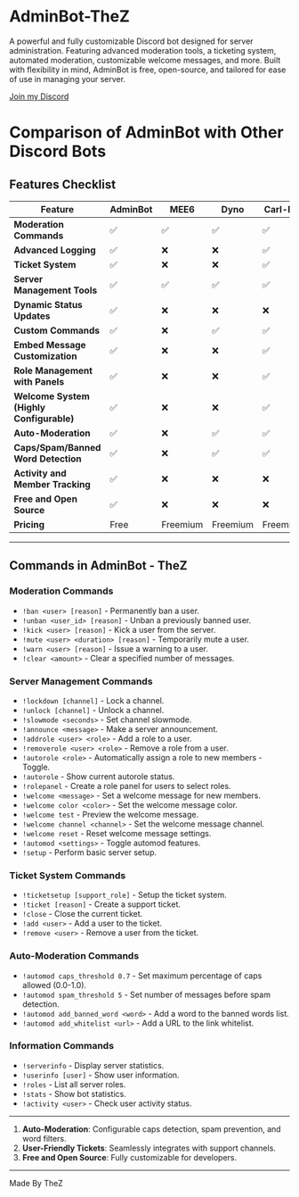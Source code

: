 # AdminBot-TheZ
A powerful and fully customizable Discord bot designed for server administration. Featuring advanced moderation tools, a ticketing system, automated moderation, customizable welcome messages, and more. Built with flexibility in mind, AdminBot is free, open-source, and tailored for ease of use in managing your server.

[Join my Discord](https://discord.gg/zsGTqgnsmK)

# Comparison of AdminBot with Other Discord Bots

## Features Checklist
| Feature                                | AdminBot | MEE6 | Dyno | Carl-Bot |
|----------------------------------------|----------|------|------|----------|
| **Moderation Commands**                | ✅        | ✅    | ✅    | ✅        |
| **Advanced Logging**                   | ✅        | ❌    | ❌    | ✅        |
| **Ticket System**                      | ✅        | ❌    | ❌    | ✅        |
| **Server Management Tools**            | ✅        | ✅    | ✅    | ✅        |
| **Dynamic Status Updates**             | ✅        | ❌    | ❌    | ❌        |
| **Custom Commands**                    | ✅        | ❌    | ✅    | ✅        |
| **Embed Message Customization**        | ✅        | ❌    | ❌    | ✅        |
| **Role Management with Panels**        | ✅        | ❌    | ❌    | ✅        |
| **Welcome System (Highly Configurable)**| ✅        | ❌    | ❌    | ✅        |
| **Auto-Moderation**                    | ✅        | ❌    | ✅    | ✅        |
| **Caps/Spam/Banned Word Detection**    | ✅        | ❌    | ✅    | ✅        |
| **Activity and Member Tracking**       | ✅        | ❌    | ❌    | ❌        |
| **Free and Open Source**               | ✅        | ❌    | ❌    | ❌        |
| **Pricing**                            | Free     | Freemium | Freemium | Freemium |
---

## Commands in AdminBot - TheZ

### Moderation Commands
- `!ban <user> [reason]` - Permanently ban a user.
- `!unban <user_id> [reason]` - Unban a previously banned user.
- `!kick <user> [reason]` - Kick a user from the server.
- `!mute <user> <duration> [reason]` - Temporarily mute a user.
- `!warn <user> [reason]` - Issue a warning to a user.
- `!clear <amount>` - Clear a specified number of messages.

### Server Management Commands
- `!lockdown [channel]` - Lock a channel.
- `!unlock [channel]` - Unlock a channel.
- `!slowmode <seconds>` - Set channel slowmode.
- `!announce <message>` - Make a server announcement.
- `!addrole <user> <role>` - Add a role to a user.
- `!removerole <user> <role>` - Remove a role from a user.
- `!autorole <role>` - Automatically assign a role to new members - Toggle.
- `!autorole` - Show current autorole status.
- `!rolepanel` - Create a role panel for users to select roles.
- `!welcome <message>` - Set a welcome message for new members.
- `!welcome color <color>` - Set the welcome message color.
- `!welcome test` - Preview the welcome message.
- `!welcome channel <channel>` - Set the welcome message channel.
- `!welcome reset` - Reset welcome message settings.
- `!automod <settings>` - Toggle automod features.
- `!setup` - Perform basic server setup.

### Ticket System Commands
- `!ticketsetup [support_role]` - Setup the ticket system.
- `!ticket [reason]` - Create a support ticket.
- `!close` - Close the current ticket.
- `!add <user>` - Add a user to the ticket.
- `!remove <user>` - Remove a user from the ticket.

### Auto-Moderation Commands
- `!automod caps_threshold 0.7` - Set maximum percentage of caps allowed (0.0-1.0).
- `!automod spam_threshold 5` - Set number of messages before spam detection.
- `!automod add_banned_word <word>` - Add a word to the banned words list.
- `!automod add_whitelist <url>` - Add a URL to the link whitelist.

### Information Commands
- `!serverinfo` - Display server statistics.
- `!userinfo [user]` - Show user information.
- `!roles` - List all server roles.
- `!stats` - Show bot statistics.
- `!activity <user>` - Check user activity status.

---


1. **Auto-Moderation**: Configurable caps detection, spam prevention, and word filters.
2. **User-Friendly Tickets**: Seamlessly integrates with support channels.
3. **Free and Open Source**: Fully customizable for developers.

---

Made By TheZ 
